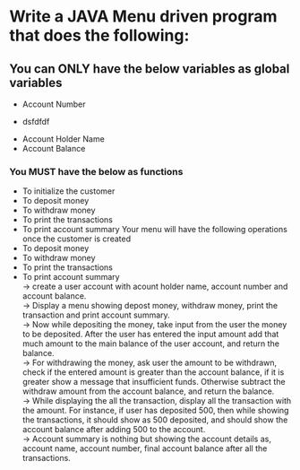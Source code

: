 # Write a JAVA Menu driven program that does the following:
## You can ONLY have the below variables as global variables
* Account Number
-  dsfdfdf
     
* Account Holder Name
* Account Balance
### You MUST have the below as functions
* To initialize the customer
* To deposit money
* To withdraw money
* To print the transactions
* To print account summary
Your menu will have the following operations once the customer is created
* To deposit money
* To withdraw money
* To print the transactions
* To print account summary  
-> create a user account with acount holder name, account number and account balance.  
-> Display a menu showing depost money, withdraw money, print the transaction and print account summary.  
-> Now while depositing the money, take input from the user the money to be deposited. After the user has entered the input amount add that much amount to the main balance of the user account, and return the balance.  
-> For withdrawing the money, ask user the amount to be withdrawn, check if the entered amount is greater than the account balance, if it is greater show a message that insufficient funds. Otherwise subtract the withdraw amount from the account balance, and return the balance.  
-> While displaying the all the transaction, display all the transaction with the amount. For instance, if user has deposited 500, then while showing the transactions, it should show as 500 deposited, and should show the account balance after adding 500 to the account.  
-> Account summary is nothing but showing the account details as, account name, account number, final account balance after all the transactions.
